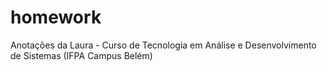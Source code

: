 # homework

Anotações da Laura - Curso de Tecnologia em Análise e Desenvolvimento de Sistemas (IFPA Campus Belém)
